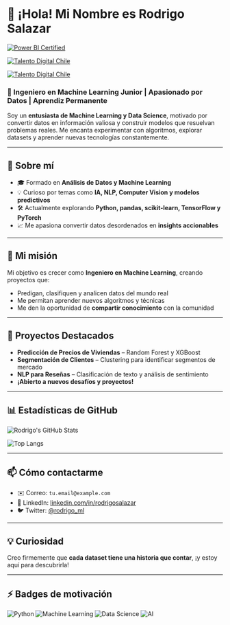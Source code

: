 # 👋 ¡Hola! Mi Nombre es Rodrigo Salazar
[![Power BI Certified](https://img.shields.io/badge/Power%20BI-Certified-008272?style=for-the-badge&logo=microsoft-power-bi&logoColor=white)](https://learn.microsoft.com/api/credentials/share/es-es/Rodrigo-4233/B563006D3FC65B06?sharingId=DFD33DFDD0C3E4A3)


[![Talento Digital Chile](https://img.shields.io/badge/Power%20BI-Certified-008272?style=for-the-badge&logo=microsoft-power-bi&logoColor=yellow)](https://www.acreditta.com/credential/99483c7a-8065-4e50-9328-df9a1884c88a)

[![Talento Digital Chile](https://img.shields.io/badge/🎓-Talento%20Digital%20Chile-Certificado-008272?style=for-the-badge)](TU_ENLACE_DE_CERTIFICACION)



### 🌱 Ingeniero en Machine Learning Junior | Apasionado por Datos | Aprendiz Permanente  

Soy un **entusiasta de Machine Learning y Data Science**, motivado por convertir datos en información valiosa y construir modelos que resuelvan problemas reales. Me encanta experimentar con algoritmos, explorar datasets y aprender nuevas tecnologías constantemente.

---

## 🚀 Sobre mí
- 🎓 Formado en **Análisis de Datos y Machine Learning**  
- 💡 Curioso por temas como **IA, NLP, Computer Vision y modelos predictivos**  
- 🛠 Actualmente explorando **Python, pandas, scikit-learn, TensorFlow y PyTorch**  
- 📈 Me apasiona convertir datos desordenados en **insights accionables**  

---

## 🌟 Mi misión
Mi objetivo es crecer como **Ingeniero en Machine Learning**, creando proyectos que:  
- Predigan, clasifiquen y analicen datos del mundo real  
- Me permitan aprender nuevos algoritmos y técnicas  
- Me den la oportunidad de **compartir conocimiento** con la comunidad  

---

## 📂 Proyectos Destacados
- **Predicción de Precios de Viviendas** – Random Forest y XGBoost  
- **Segmentación de Clientes** – Clustering para identificar segmentos de mercado  
- **NLP para Reseñas** – Clasificación de texto y análisis de sentimiento  
- **¡Abierto a nuevos desafíos y proyectos!**  

---

## 📊 Estadísticas de GitHub

![Rodrigo's GitHub Stats](https://github-readme-stats.vercel.app/api?username=rg-salazar&show_icons=true&theme=tokyonight&count_private=true)

![Top Langs](https://github-readme-stats.vercel.app/api/top-langs/?username=rg-salazar&layout=compact&theme=tokyonight)

---

## 📫 Cómo contactarme
- ✉️ Correo: `tu.email@example.com`  
- 🔗 LinkedIn: [linkedin.com/in/rodrigosalazar](https://linkedin.com/in/rodrigosalazar)  
- 🐦 Twitter: [@rodrigo_ml](https://twitter.com/rodrigo_ml)  

---

## 💡 Curiosidad
Creo firmemente que **cada dataset tiene una historia que contar**, ¡y estoy aquí para descubrirla!  

---

## ⚡ Badges de motivación

![Python](https://img.shields.io/badge/Python-3776AB?style=for-the-badge&logo=python&logoColor=white) 
![Machine Learning](https://img.shields.io/badge/Machine_Learning-F7DF1E?style=for-the-badge&logo=TensorFlow&logoColor=white) 
![Data Science](https://img.shields.io/badge/Data_Science-FF6F61?style=for-the-badge&logo=Apache%20Spark&logoColor=white)
![AI](https://img.shields.io/badge/Artificial_Intelligence-4B0082?style=for-the-badge&logo=opencv&logoColor=white)


